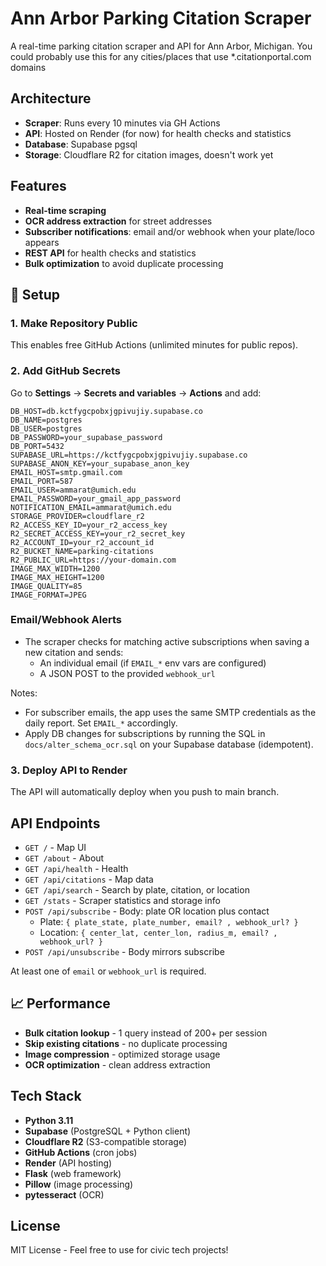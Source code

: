# Ann Arbor Parking Citation Scraper

A real-time parking citation scraper and API for Ann Arbor, Michigan.
You could probably use this for any cities/places that use *.citationportal.com domains

## Architecture

- **Scraper**: Runs every 10 minutes via GH Actions
- **API**: Hosted on Render (for now) for health checks and statistics
- **Database**: Supabase pgsql
- **Storage**: Cloudflare R2 for citation images, doesn't work yet

## Features

- **Real-time scraping**
- **OCR address extraction** for street addresses
- **Subscriber notifications**: email and/or webhook when your plate/loco appears
- **REST API** for health checks and statistics
- **Bulk optimization** to avoid duplicate processing

## 🔧 Setup

### 1. Make Repository Public

This enables free GitHub Actions (unlimited minutes for public repos).

### 2. Add GitHub Secrets

Go to **Settings** → **Secrets and variables** → **Actions** and add:

```
DB_HOST=db.kctfygcpobxjgpivujiy.supabase.co
DB_NAME=postgres
DB_USER=postgres
DB_PASSWORD=your_supabase_password
DB_PORT=5432
SUPABASE_URL=https://kctfygcpobxjgpivujiy.supabase.co
SUPABASE_ANON_KEY=your_supabase_anon_key
EMAIL_HOST=smtp.gmail.com
EMAIL_PORT=587
EMAIL_USER=ammarat@umich.edu
EMAIL_PASSWORD=your_gmail_app_password
NOTIFICATION_EMAIL=ammarat@umich.edu
STORAGE_PROVIDER=cloudflare_r2
R2_ACCESS_KEY_ID=your_r2_access_key
R2_SECRET_ACCESS_KEY=your_r2_secret_key
R2_ACCOUNT_ID=your_r2_account_id
R2_BUCKET_NAME=parking-citations
R2_PUBLIC_URL=https://your-domain.com
IMAGE_MAX_WIDTH=1200
IMAGE_MAX_HEIGHT=1200
IMAGE_QUALITY=85
IMAGE_FORMAT=JPEG
```

### Email/Webhook Alerts

- The scraper checks for matching active subscriptions when saving a new citation and sends:
  - An individual email (if `EMAIL_*` env vars are configured)
  - A JSON POST to the provided `webhook_url`

Notes:

- For subscriber emails, the app uses the same SMTP credentials as the daily report. Set `EMAIL_*` accordingly.
- Apply DB changes for subscriptions by running the SQL in `docs/alter_schema_ocr.sql` on your Supabase database (idempotent).

### 3. Deploy API to Render

The API will automatically deploy when you push to main branch.

## API Endpoints

- `GET /` - Map UI
- `GET /about` - About
- `GET /api/health` - Health
- `GET /api/citations` - Map data
- `GET /api/search` - Search by plate, citation, or location
- `GET /stats` - Scraper statistics and storage info
- `POST /api/subscribe` - Body: plate OR location plus contact
  - Plate: `{ plate_state, plate_number, email? , webhook_url? }`
  - Location: `{ center_lat, center_lon, radius_m, email? , webhook_url? }`
- `POST /api/unsubscribe` - Body mirrors subscribe

At least one of `email` or `webhook_url` is required.

## 📈 Performance

- **Bulk citation lookup** - 1 query instead of 200+ per session
- **Skip existing citations** - no duplicate processing
- **Image compression** - optimized storage usage
- **OCR optimization** - clean address extraction

## Tech Stack

- **Python 3.11**
- **Supabase** (PostgreSQL + Python client)
- **Cloudflare R2** (S3-compatible storage)
- **GitHub Actions** (cron jobs)
- **Render** (API hosting)
- **Flask** (web framework)
- **Pillow** (image processing)
- **pytesseract** (OCR)

## License

MIT License - Feel free to use for civic tech projects!
